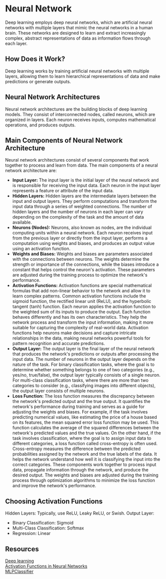 # Neural Network
Deep learning employs deep neural networks, which are artificial neural networks with multiple layers that mimic the 
neural networks in a human brain. These networks are designed to learn and extract increasingly complex, abstract 
representations of data as information flows through each layer.
## How Does it Work?
Deep learning works by training artificial neural networks with multiple layers, allowing them to learn hierarchical 
representations of data and make predictions or generate outputs. 
## Neural Network Architectures
Neural network architectures are the building blocks of deep learning models. They consist of interconnected nodes, 
called neurons, which are organized in layers. Each neuron receives inputs, computes mathematical operations, 
and produces outputs.
## Main Components of Neural Network Architecture
Neural network architectures consist of several components that work together to process and learn from data. The main 
components of a neural network architecture are:
- **Input Layer:** The input layer is the initial layer of the neural network and is responsible for receiving 
the input data. Each neuron in the input layer represents a feature or attribute of the input data.
- **Hidden Layers:** Hidden layers are the intermediate layers between the input and output layers. 
They perform computations and transform the input data through a series of weighted connections. The number 
of hidden layers and the number of neurons in each layer can vary depending on the complexity of the task and 
the amount of data available.
- **Neurons (Nodes):** Neurons, also known as nodes, are the individual computing units within a neural network.
Each neuron receives input from the previous layer or directly from the input layer, performs a computation using 
weights and biases, and produces an output value using an activation function.
- **Weights and Biases:** Weights and biases are parameters associated with the connections between neurons. 
The weights determine the strength or importance of the connections, while the biases introduce a constant that helps 
control the neuron's activation. These parameters are adjusted during the training process to optimize the network's 
performance.
- **Activation Functions:** Activation functions are special mathematical formulas that add non-linear behavior 
to the network and allow it to learn complex patterns. Common activation functions include the sigmoid function, 
the rectified linear unit (ReLU), and the hyperbolic tangent (tanh) function. Each neuron applies the activation 
function to the weighted sum of its inputs to produce the output. Each function behaves differently and has its 
own characteristics. They help the network process and transform the input information, making it more suitable 
for capturing the complexity of real-world data. Activation functions help neurons make decisions and capture 
intricate relationships in the data, making neural networks powerful tools for pattern recognition and accurate 
predictions.
- **Output Layer:** The output layer is the final layer of the neural network that produces the network's 
predictions or outputs after processing the input data. The number of neurons in the output layer depends 
on the nature of the task. For binary classification tasks, where the goal is to determine whether something 
belongs to one of two categories (e.g., yes/no, true/false), the output layer typically consists of a single 
neuron. For multi-class classification tasks, where there are more than two categories to consider (e.g., classifying 
images into different objects), the output layer consists of multiple neurons. 
- **Loss Function:** The loss function measures the discrepancy between the network's predicted output and 
the true output. It quantifies the network's performance during training and serves as a guide for adjusting 
the weights and biases. For example, if the task involves predicting numerical values, like estimating 
the price of a house based on its features, the mean squared error loss function may be used. This function 
calculates the average of the squared differences between the network's predicted values and the true values. 
On the other hand, if the task involves classification, where the goal is to assign input data to different categories, 
a loss function called cross-entropy is often used. Cross-entropy measures the difference between the predicted 
probabilities assigned by the network and the true labels of the data. It helps the network understand how well 
it is classifying the input into the correct categories.
These components work together to process input data, propagate information through the network, and produce the 
desired output. The weights and biases are adjusted during the training process through optimization algorithms 
to minimize the loss function and improve the network's performance.
## Choosing Activation Functions
Hidden Layers: Typically, use ReLU, Leaky ReLU, or Swish.
Output Layer:
- Binary Classification: Sigmoid
- Multi-Class Classification: Softmax
- Regression: Linear
## Resources
[Deep learning](https://www.functionize.com/blog/neural-network-architectures-and-generative-models-part1)\
[Activation Functions in Neural Networks](https://towardsdatascience.com/activation-functions-neural-networks-1cbd9f8d91d6)\
[MLPClassifier](https://scikit-learn.org/stable/modules/generated/sklearn.neural_network.MLPClassifier.html)
